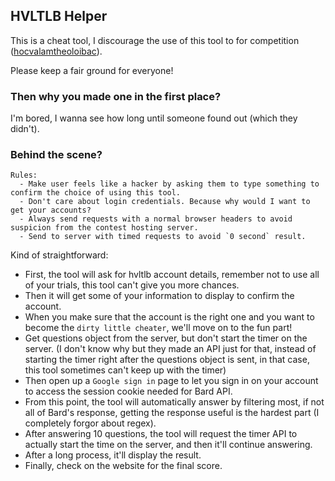## HVLTLB Helper
This is a cheat tool, I discourage the use of this tool to for competition ([hocvalamtheoloibac](https://hocvalamtheobac.vn/)).

Please keep a fair ground for everyone!

### Then why you made one in the first place?
I'm bored, I wanna see how long until someone found out (which they didn't).

### Behind the scene?
```
Rules:
  - Make user feels like a hacker by asking them to type something to confirm the choice of using this tool.
  - Don't care about login credentials. Because why would I want to get your accounts?
  - Always send requests with a normal browser headers to avoid suspicion from the contest hosting server.
  - Send to server with timed requests to avoid `0 second` result.
```
Kind of straightforward:
- First, the tool will ask for hvltlb account details, remember not to use all of your trials, this tool can't give you more chances.
- Then it will get some of your information to display to confirm the account.
- When you make sure that the account is the right one and you want to become the `dirty little cheater`, we'll move on to the fun part!
- Get questions object from the server, but don't start the timer on the server. (I don't know why but they made an API just for that, instead of starting the timer right after the questions object is sent, in that case, this tool sometimes can't keep up with the timer)
- Then open up a `Google sign in` page to let you sign in on your account to access the session cookie needed for Bard API.
- From this point, the tool will automatically answer by filtering most, if not all of Bard's response, getting the response useful is the hardest part (I completely forgor about regex).
- After answering 10 questions, the tool will request the timer API to actually start the time on the server, and then it'll continue answering.
- After a long process, it'll display the result.
- Finally, check on the website for the final score.
